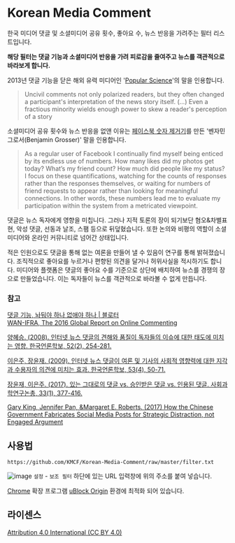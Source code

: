 # Korean Media Comment
한국 미디어 댓글 및 소셜미디어 공유 횟수, 좋아요 수, 뉴스 반응을 가려주는 필터 리스트입니다.

**해당 필터는 댓글 기능과 소셜미디어 반응을 가려 피로감을 줄여주고 뉴스를 객관적으로 바라보게 합니다.**

2013년 댓글 기능을 닫은 해외 유력 미디어인 '[Popular Science](https://www.popsci.com/science/article/2013-09/why-were-shutting-our-comments)'의 말을 인용합니다.
> Uncivil comments not only polarized readers, but they often changed a participant's interpretation of the news story itself. (...) Even a fractious minority wields enough power to skew a reader's perception of a story

소셜미디어 공유 횟수와 뉴스 반응을 없앤 이유는 [페이스북 숫자 제거기](https://bengrosser.com/projects/facebook-demetricator/)를 만든 '벤자민 그로서(Benjamin Grosser)' 말을 인용합니다.
>As a regular user of Facebook I continually find myself being enticed by its endless use of numbers. How many likes did my photos get today? What’s my friend count? How much did people like my status? I focus on these quantifications, watching for the counts of responses rather than the responses themselves, or waiting for numbers of friend requests to appear rather than looking for meaningful connections. In other words, these numbers lead me to evaluate my participation within the system from a metricated viewpoint.

댓글은 뉴스 독자에게 영향을 미칩니다.
그러나 지적 토론의 장이 되기보단 혐오&차별표현, 악성 댓글, 선동과 날조, 스팸 등으로 뒤덮혔습니다.
또한 논의와 비평의 역할이 소셜미디어와 온라인 커뮤니티로 넘어간 상태입니다.

적은 인원으로도 댓글을 통해 없는 여론을 만들어 낼 수 있음이 연구를 통해 밝혀졌습니다. 조직적으로 좋아요를 누르거나 편향된 의견을 달거나 허위사실을 적시하기도 합니다. 미디어와 플랫폼은 댓글의 좋아요 수를 기준으로 상단에 배치하여 뉴스를 경쟁의 장으로 만들었습니다. 이는 독자들이 뉴스를 객관적으로 바라볼 수 없게 만듭니다.

### 참고
[댓글 기능, 놔둬야 하나 없애야 하나 | 블로터
](https://www.bloter.net/archives/265962)  
[WAN-IFRA, The 2016 Global Report on Online Commenting](http://www.wan-ifra.org/reports/2016/10/06/the-2016-global-report-on-online-commenting)

[양혜승. (2008). 인터넷 뉴스 댓글의 견해와 품질이 독자들의 이슈에 대한 태도에 미치는 영향. 한국언론학보, 52(2), 254-281.](https://www.dbpia.co.kr/Journal/ArticleDetail/NODE00984844)

[이은주, 장윤재. (2009). 인터넷 뉴스 댓글이 여론 및 기사의 사회적 영향력에 대한 지각과 수용자의 의견에 미치는 효과. 한국언론학보, 53(4), 50-71.](http://www.dbpia.co.kr/Article/NODE01235411)

[장윤재, 이은주. (2017). 있는 그대로의 댓글 vs. 승인받은 댓글 vs. 인용된 댓글. 사회과학연구논총, 33(1), 377-416.](http://www.dbpia.co.kr/Journal/ArticleDetail/NODE07159759)

[Gary King, Jennifer Pan, &Margaret E. Roberts. (2017) How the Chinese Government Fabricates Social Media Posts for Strategic Distraction, not Engaged Argument](https://gking.harvard.edu/50C)

## 사용법
```
https://github.com/KMCF/Korean-Media-Comment/raw/master/filter.txt
```
![image](https://user-images.githubusercontent.com/38386330/39089096-f43b75fe-45f9-11e8-9530-8bb3e0171cb9.PNG)
`설정` - `보조 필터` 하단에 있는 URL 입력창에 위의 주소를 붙여 넣습니다.

[Chrome](https://www.google.co.kr/chrome/index.html) 확장 프로그램 [uBlock Origin](https://chrome.google.com/webstore/detail/ublock-origin/cjpalhdlnbpafiamejdnhcphjbkeiagm?hl=ko) 환경에 최적화 되어 있습니다.


## 라이센스
[Attribution 4.0 International (CC BY 4.0)
](https://creativecommons.org/licenses/by/4.0/)

